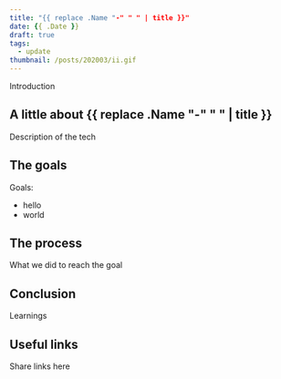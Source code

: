 ```yaml
---
title: "{{ replace .Name "-" " " | title }}"
date: {{ .Date }}
draft: true
tags:
  - update
thumbnail: /posts/202003/ii.gif
---
```

Introduction

<!--more-->

## A little about {{ replace .Name "-" " " | title }}
Description of the tech

## The goals
Goals:

* hello
* world

## The process
What we did to reach the goal

## Conclusion
Learnings

## Useful links
Share links here
